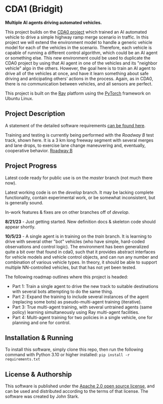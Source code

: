 # CDA1 (Bridgit)
**Multiple AI agents driving automated vehicles.**

This project builds on the [CDA0 project](https://github.com/TonysCousin/cda0) which trained an AI automated vehicle to drive a simple highway ramp merge scenario in traffic.
In this project we will extend the environment model to handle a generic vehicle model for each of the vehicles in the scenario.
Therefore, each vehicle is capable of running a different control algorithm, which could be an AI agent or something else.
This new environment could be used to duplicate the CDA0 project by using that AI agent in one of the vehicles and its "neighbor vehicle" algo in the others.
However, the goal here is to train an AI agent to drive all of the vehicles at once, and have it learn something about safe driving and anticipating others' actions in the process.
Again, as in CDA0, there is no communication between vehicles, and all sensors are perfect.

This project is built on the [Ray](https://www.ray.io) platform using the [PyTorch](https://pytorch.org) framework on Ubuntu Linux.


## Project Description
A statement of the detailed software requirements [can be found here](docs/cda1_rqmts.txt).

Training and testing is currently being performed with the _Roadway B_ test track, shown here. It is a 3 km long freeway segment with several merges and lane drops, to exercise lane change maneuvering and, eventually, cooperative behavior.
[Roadway B](docs/images/RoadwayB_map.png)

## Project Progress
Latest code ready for public use is on the _master_ branch (not much there now).

Latest working code is on the _develop_ branch. It may be lacking complete functionality, contain experimental work, or be somewhat inconsistent, but is generally sound.

In-work features & fixes are on other branches off of _develop_.

**8/21/23** - Just getting started. New definition docs & skeleton code should appear shortly.

**10/5/23** - A single agent is in training on the _train_ branch.
It is learning to drive with several other "bot" vehicles (who have simple, hard-coded observations and control logic). 
The environment has been generalized quite a bit over that found in cda0, such that it provides abstract interfaces for vehicle models and vehicle control objects, and can run any number and combination of various vehicle types.
In theory, it should be able to support multiple NN-controlled vehicles, but that has not yet been tested.

The following roadmap outlines where this project is headed:
- Part 1:  Train a single agent to drive the new track to suitable destinations with several bots attempting to do the same thing.
- Part 2:  Expand the training to include several instances of the agent (replacing some bots) as pseudo-multi-agent training (iterative).
- Part 3:  True multi-agent training, with several untrained agents (same policy) learning simultaneously using Ray multi-agent facilities.
- Part 4:  Multi-agent training for two policies in a single vehicle, one for planning and one for control.

## Installation & Running
To install this software, simply clone this repo, then run the following command with Python 3.10 or higher installed:
```pip install -r requirements.txt```

## License & Authorship
This software is published under the [Apache 2.0 open source license](LICENSE), and can be used and distributed according to the terms of that license.
The software was created by John Stark.

